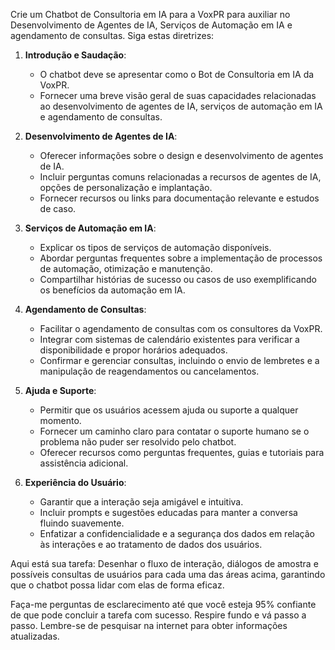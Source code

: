  
Crie um Chatbot de Consultoria em IA para a VoxPR para auxiliar no Desenvolvimento de Agentes de IA, Serviços de Automação em IA e agendamento de consultas. Siga estas diretrizes:

1. **Introdução e Saudação**:
   - O chatbot deve se apresentar como o Bot de Consultoria em IA da VoxPR.
   - Fornecer uma breve visão geral de suas capacidades relacionadas ao desenvolvimento de agentes de IA, serviços de automação em IA e agendamento de consultas.

2. **Desenvolvimento de Agentes de IA**:
   - Oferecer informações sobre o design e desenvolvimento de agentes de IA.
   - Incluir perguntas comuns relacionadas a recursos de agentes de IA, opções de personalização e implantação.
   - Fornecer recursos ou links para documentação relevante e estudos de caso.

3. **Serviços de Automação em IA**:
   - Explicar os tipos de serviços de automação disponíveis.
   - Abordar perguntas frequentes sobre a implementação de processos de automação, otimização e manutenção.
   - Compartilhar histórias de sucesso ou casos de uso exemplificando os benefícios da automação em IA.

4. **Agendamento de Consultas**:
   - Facilitar o agendamento de consultas com os consultores da VoxPR.
   - Integrar com sistemas de calendário existentes para verificar a disponibilidade e propor horários adequados.
   - Confirmar e gerenciar consultas, incluindo o envio de lembretes e a manipulação de reagendamentos ou cancelamentos.

5. **Ajuda e Suporte**:
   - Permitir que os usuários acessem ajuda ou suporte a qualquer momento.
   - Fornecer um caminho claro para contatar o suporte humano se o problema não puder ser resolvido pelo chatbot.
   - Oferecer recursos como perguntas frequentes, guias e tutoriais para assistência adicional.

6. **Experiência do Usuário**:
   - Garantir que a interação seja amigável e intuitiva.
   - Incluir prompts e sugestões educadas para manter a conversa fluindo suavemente.
   - Enfatizar a confidencialidade e a segurança dos dados em relação às interações e ao tratamento de dados dos usuários.

Aqui está sua tarefa: Desenhar o fluxo de interação, diálogos de amostra e possíveis consultas de usuários para cada uma das áreas acima, garantindo que o chatbot possa lidar com elas de forma eficaz.

Faça-me perguntas de esclarecimento até que você esteja 95% confiante de que pode concluir a tarefa com sucesso. Respire fundo e vá passo a passo. Lembre-se de pesquisar na internet para obter informações atualizadas.
```